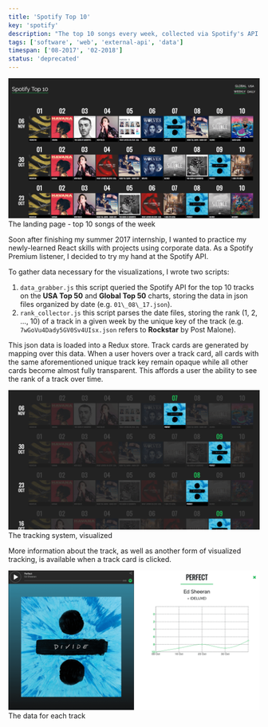 ```yaml
---
title: 'Spotify Top 10'
key: 'spotify'
description: "The top 10 songs every week, collected via Spotify's API." 
tags: ['software', 'web', 'external-api', 'data']
timespan: ['08-2017', '02-2018']
status: 'deprecated'
---
```


![home page of Top 10](./home.png)
The landing page - top 10 songs of the week

Soon after finishing my summer 2017 internship, I wanted to practice my newly-learned React skills with projects using corporate data. As a Spotify Premium listener, I decided to try my hand at the Spotify API.

To gather data necessary for the visualizations, I wrote two scripts:

1.  `data_grabber.js` this script queried the Spotify API for the top 10 tracks on the **USA Top 50** and **Global Top 50** charts, storing the data in json files organized by date (e.g. `01\_08\_17.json`).
2.  `rank_collector.js` this script parses the date files, storing the rank (1, 2, ..., 10) of a track in a given week by the unique key of the track (e.g. `7wGoVu4Dady5GV0Sv4UIsx.json` refers to **Rockstar** by Post Malone).

This json data is loaded into a Redux store. Track cards are generated by mapping over this data. When a user hovers over a track card, all cards with the same aforementioned unique track key remain opaque while all other cards become almost fully transparent. This affords a user the ability to see the rank of a track over time.

![tracking system](./tracking.png)
The tracking system, visualized

More information about the track, as well as another form of visualized tracking, is available when a track card is clicked.

![track data](./track.png)
The data for each track
